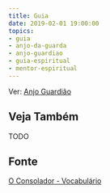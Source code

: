 ```yaml
---
title: Guia
date: 2019-02-01 19:00:00
topics:
- guia
- anjo-da-guarda
- anjo-guardiao
- guia-espiritual
- mentor-espiritual
---
```


Ver: [Anjo Guardião](../anjo-guardiao)

## Veja Também
TODO

## Fonte
[O Consolador - Vocabulário](http://www.oconsolador.com.br/linkfixo/vocabulario/principal.html)

